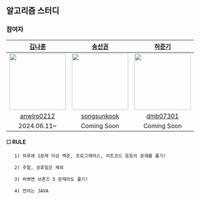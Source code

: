 

## 알고리즘 스터디


### 참여자

|[김나훈](https://github.com/ykm989)|[송선권](https://github.com/KimNahun)|[허준기](https://github.com/Byeonjinha)|
|:-:|:-:|:-:|
|<img src="https://avatars.githubusercontent.com/u/118811606?s=400&u=faff2b0c42d5e258422485cc09b240d8c519623a&v=4" width=150>|<img src="https://avatars.githubusercontent.com/u/21010656?v=4" width=150>|<img src="https://avatars.githubusercontent.com/u/112807640?v=4" width=150>|
[anwlro0212](https://solved.ac/profile/anwlro0212)|[songsunkook](https://solved.ac/profile/songsunkook)|[dmb07301](https://github.com/dmb07301)
|2024.06.11~|Coming Soon|Coming Soon|

#### ☐ RULE


       1) 하루에 1문제 이상 백준, 프로그래머스, 리트코드 등등의 문제를 풀기!
       
       2) 주말, 공휴일은 제외

       3) 바쁘면 브론즈 5 문제라도 풀기!

       4) 언어는 JAVA 
       
       



